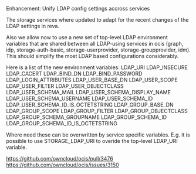 Enhancement: Unify LDAP config settings accross services

The storage services where updated to adapt for the recent changes of the LDAP
settings in reva.
    
Also we allow now to use a new set of top-level LDAP environment variables that
are shared between all LDAP-using services in ocis (graph, idp,
storage-auth-basic, storage-userprovider, storage-groupprovider, idm). This
should simplify the most LDAP based configurations considerably.

Here is a list of the new environment variables:
LDAP_URI
LDAP_INSECURE
LDAP_CACERT
LDAP_BIND_DN
LDAP_BIND_PASSWORD
LDAP_LOGIN_ATTRIBUTES
LDAP_USER_BASE_DN
LDAP_USER_SCOPE
LDAP_USER_FILTER
LDAP_USER_OBJECTCLASS
LDAP_USER_SCHEMA_MAIL
LDAP_USER_SCHEMA_DISPLAY_NAME
LDAP_USER_SCHEMA_USERNAME
LDAP_USER_SCHEMA_ID
LDAP_USER_SCHEMA_ID_IS_OCTETSTRING
LDAP_GROUP_BASE_DN
LDAP_GROUP_SCOPE
LDAP_GROUP_FILTER
LDAP_GROUP_OBJECTCLASS
LDAP_GROUP_SCHEMA_GROUPNAME
LDAP_GROUP_SCHEMA_ID
LDAP_GROUP_SCHEMA_ID_IS_OCTETSTRING

Where need these can be overwritten by service specific variables. E.g. it is possible
to use STORAGE_LDAP_URI to overide the top-level LDAP_URI variable.

https://github.com/owncloud/ocis/pull/3476
https://github.com/owncloud/ocis/issues/3150

